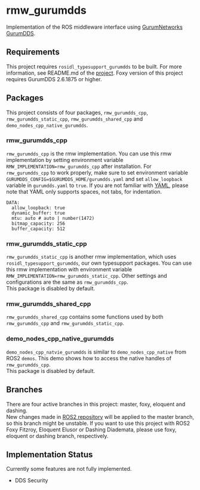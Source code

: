 # rmw_gurumdds
Implementation of the ROS middleware interface using [GurumNetworks GurumDDS](http://www.gurum.cc).

## Requirements
This project requires `rosidl_typesupport_gurumdds` to be built. For more information, see README.md of the [project](https://github.com/ros2/rosidl_typesupport_gurumdds).
Foxy version of this project requires GurumDDS 2.6.1875 or higher.

## Packages
This project consists of four packages, `rmw_gurumdds_cpp`, `rmw_gurumdds_static_cpp`, `rmw_gurumdds_shared_cpp` and `demo_nodes_cpp_native_gurumdds`.

### rmw_gurumdds_cpp
`rmw_gurumdds_cpp` is the rmw implementation. You can use this rmw implementation by setting environment variable `RMW_IMPLEMENTATION=rmw_gurumdds_cpp` after installation. For `rmw_gurumdds_cpp` to work properly, make sure to set environment variable `GURUMDDS_CONFIG=$GURUMDDS_HOME/gurumdds.yaml` and set `allow_loopback` variable in `gurumdds.yaml` to `true`. If you are not familiar with [YAML](https://yaml.org/), please note that YAML only supports spaces, not tabs, for indentation.  

```
DATA:
  allow_loopback: true
  dynamic_buffer: true
  mtu: auto # auto | number(1472)
  bitmap_capacity: 256
  buffer_capacity: 512
```

### rmw_gurumdds_static_cpp
`rmw_gurumdds_static_cpp` is another rmw implementation, which uses `rosidl_typesupport_gurumdds`, our own typesupport packages. You can use this rmw implementation with environment variable `RMW_IMPLEMENTATION=rmw_gurumdds_static_cpp`. Other settings and configurations are the same as `rmw_gurumdds_cpp`.  
This package is disabled by default.

### rmw_gurumdds_shared_cpp
`rmw_gurumdds_shared_cpp` contains some functions used by both `rmw_gurumdds_cpp` and `rmw_gurumdds_static_cpp`.

### demo_nodes_cpp_native_gurumdds
`demo_nodes_cpp_natvie_gurumdds` is similar to `demo_nodes_cpp_native` from ROS2 `demos`. This demo shows how to access the native handles of `rmw_gurumdds_cpp`.  
This package is disabled by default.

## Branches
There are four active branches in this project: master, foxy, eloquent and dashing.  
New changes made in [ROS2 repository](https://github.com/ros2) will be applied to the master branch, so this branch might be unstable.
If you want to use this project with ROS2 Foxy Fitzroy, Eloquent Elusor or Dashing Diademata, please use foxy, eloquent or dashing branch, respectively.  

## Implementation Status
Currently some features are not fully implemented.
- DDS Security
